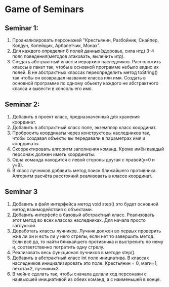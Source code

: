 # Game of Seminars

## Seminar 1: 

1. Проанализировать персонажей 
"Крестьянин, Разбойник, Снайпер, Колдун, Копейщик, Арбалетчик, Монах".
2. Для каждого определит 8 полей данных(здоровье, сила итд) 3-4 поля поведения(методов атаковать, вылечить итд).
3. Создать абстрактный класс и иерархию наследников. 
Расположить классы в пакет так, чтобы в основной программе небыло видно их полей. 
В не абстрактных классах переопределить метод toString() так чтобы он возвращал название класса или имя. 
Создать в основной программе по одному обьекту каждого не абстрактного класса и вывести в консоль его имя.

## Seminar 2:

1. Добавить в проект класс, предназначенный для хранения координат.
2. Добавить в абстрактный класс поле, экземпляр класс координат.
3. Пробросить координаты через конструкторы наследников так, чтобы создавая объекты вы передавали в параметрах имя и координаты.
4. Скорректировать алгоритм заполнения команд. Кроме имён каждый персонаж должен иметь координаты.
5. Одна команда находится с левой стороны другая с правой(у=0 и у=9).
6. В класс лучников добавить метод поиск ближайшего противника. Алгоритм расчёта расстояний реализовать в классе координат.

## Seminar 3

1.  Добавить в файл интерфейса метод void step() это будет основной метод взаимодействия с объектами.
2.  Добавить интерфейс в базовый абстрактный класс. Реализовать этот метод во всех классах наследниках. Для начала просто заглушкой.
3.  Доработать классы лучников. Лучник должен во первых проверить жив ли он и есть ли у него стрелы, если нет то завершить метод.
    Если всё да, то найти ближайшего противника и выстрелить по нему и, соответственно потратить одну стрелу.
4.  Реализовать весь функционал лучников в методе step().
5.  Добавить в абстрактный класс int поле инициатива. В классах наследников инициализировать это поле.
    Крестьянин = 0, маги=1, пехота=2, лучники=3.
6.  В мейне сделать так, чтобы сначала делали ход персонажи с наивысшей инициативой из обеих команд, а с наименьшей в конце.
